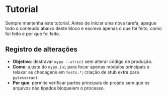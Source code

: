 # Tutorial
Sempre mantenha este tutorial. Antes de iniciar uma nova tarefa, apague todo o conteúdo abaixo deste bloco e escreva apenas o que foi feito, como foi feito e por que foi feito.

## Registro de alterações
- **Objetivo**: destravar `mypy --strict` sem alterar código de produção.
- **Como**: ajuste do `mypy.ini` para focar apenas módulos principais e relaxar as checagens em `tests.*`; criação de stub extra para `pytesseract`.
- **Por que**: permite verificar partes principais do projeto sem que os arquivos não tipados bloqueiem o processo.
